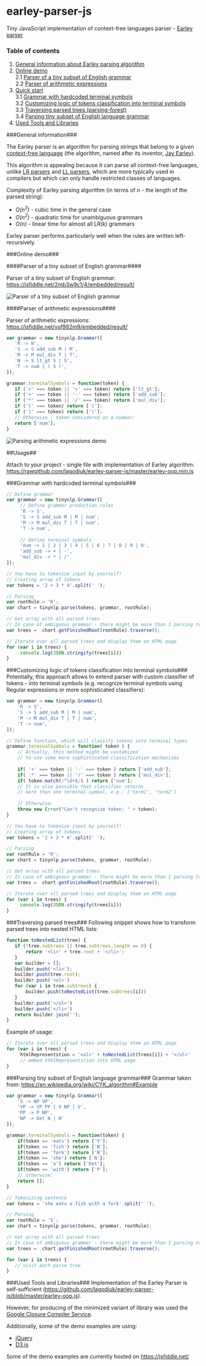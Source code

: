 # earley-parser-js
Tiny JavaScript implementation of context-free languages parser - [Earley parser](https://en.wikipedia.org/wiki/Earley_parser)

### Table of contents
1. [General information about Earley parsing algorithm](#general-information) <br/>
2. [Online demo](#online-demo) <br/>
2.1 [Parser of a tiny subset of English grammar](#parser-of-a-tiny-subset-of-english-grammar) <br/>
2.2 [Parser of arithmetic expressions](#parser-of-arithmetic-expressions) <br/>
3. [Quick start](#usage) <br/>
3.1 [Grammar with hardcoded terminal symbols](#grammar-with-hardcoded-terminal-symbols) <br/>
3.2 [Customizing logic of tokens classification into terminal symbols](#customizing-logic-of-tokens-classification-into-terminal-symbols) <br/>
3.3 [Traversing parsed trees (parsing-forest)](#traversing-parsed-trees) <br/>
3.4 [Parsing tiny subset of English language grammar](#parsing-tiny-subset-of-english-language-grammar) <br/>
4. [Used Tools and Libraries](#used-tools-and-libraries)

###General information###

The Earley parser is an algorithm for parsing strings that belong to a given [context-free language](https://en.wikipedia.org/wiki/Context-free_language) (the algorithm, named after its inventor, [Jay Earley](https://en.wikipedia.org/wiki/Jay_Earley)).

This algorithm is appealing because it can parse all context-free languages, unlike [LR parsers](https://en.wikipedia.org/wiki/LR_parser) and [LL parsers](https://en.wikipedia.org/wiki/LL_parser), which are more typically used in compilers but which can only handle restricted classes of languages. 

Complexity of Earley parsing algorithm (in terms of *n* - the length of the parsed string):
- *O(n<sup>3</sup>)* - cubic time in the general case
- *O(n<sup>2</sup>)* - quadratic time for unambiguous grammars
- *O(n)* - linear time for almost all LR(k) grammars

Earley parser performs particularly well when the rules are written left-recursively.

###Online demo###

####Parser of a tiny subset of English grammar####

Parser of a tiny subset of English grammar: https://jsfiddle.net/2mb3w9c1/4/embedded/result/

![Parser of a tiny subset of English grammar](https://raw.githubusercontent.com/lagodiuk/earley-parser-js/master/img/screenshot_2.png)

####Parser of arithmetic expressions####

Parser of arithmetic expressions: https://jsfiddle.net/vsf982m9/embedded/result/
```javascript
var grammar = new tinynlp.Grammar([
   'R -> N',
   'S -> S add_sub M | M',
   'M -> M mul_div T | T',
   'N -> S lt_gt S | S',
   'T -> num | ( S )',
]);

grammar.terminalSymbols = function(token) {
   if ('<' === token || '>' === token) return ['lt_gt'];
   if ('+' === token || '-' === token) return ['add_sub'];
   if ('*' === token || '/' === token) return ['mul_div'];
   if ('(' === token) return ['('];
   if (')' === token) return [')'];
   // Otherwise - token considered as a number:
   return ['num'];
}
```

![Parsing arithmetic expressions demo](https://raw.githubusercontent.com/lagodiuk/earley-parser-js/master/img/screenshot_1.png)

##Usage##

Attach to your project - single file with implementation of Earley algorithm: https://rawgithub.com/lagodiuk/earley-parser-js/master/earley-oop.min.js

###Grammar with hardcoded terminal symbols###
```javascript
// Define grammar
var grammar = new tinynlp.Grammar([
     // Define grammar production rules
     'R -> S',
     'S -> S add_sub M | M | num',
     'M -> M mul_div T | T | num',
     'T -> num',
     
     // Define terminal symbols
     'num -> 1 | 2 | 3 | 4 | 5 | 6 | 7 | 8 | 9 | 0',
     'add_sub -> + | -',
     'mul_div -> * | /'
]);

// You have to tokenize input by yourself!
// Creating array of tokens
var tokens = '2 + 3 * 4'.split(' ');

// Parsing
var rootRule = 'R';
var chart = tinynlp.parse(tokens, grammar, rootRule);

// Get array with all parsed trees
// In case of ambiguous grammar - there might be more than 1 parsing tree
var trees =  chart.getFinishedRoot(rootRule).traverse();

// Iterate over all parsed trees and display them on HTML page
for (var i in trees) {
     console.log(JSON.stringify(trees[i]))
}
```

###Customizing logic of tokens classification into terminal symbols###
Potentially, this approach allows to extend parser with custom classifier of tokens - into terminal symbols (e.g. recognize terminal symbols using Regular expressions or more sophisticated classifiers):
```javascript
var grammar = new tinynlp.Grammar([
    'R -> S',
    'S -> S add_sub M | M | num',
    'M -> M mul_div T | T | num',
    'T -> num',
]); 

// Define function, which will classify tokens into terminal types
grammar.terminalSymbols = function( token ) { 
    // Actually, this method might be customized 
    // to use some more sophisticated classification mechanisms
    
    if( '+' === token || '-' === token ) return ['add_sub'];
    if( '*' === token || '/' === token ) return ['mul_div'];
    if( token.match(/^\d+$/) ) return ['num'];
    // It is also possible that classifier returns 
    // more than one terminal symbol, e.g.: ['term1', 'term2']
    
    // Otherwise:
    throw new Error("Can't recognize token: " + token);
}   

// You have to tokenize input by yourself!
// Creating array of tokens
var tokens = '2 + 3 * 4'.split(' ');

// Parsing
var rootRule = 'R';
var chart = tinynlp.parse(tokens, grammar, rootRule);

// Get array with all parsed trees
// In case of ambiguous grammar - there might be more than 1 parsing tree
var trees =  chart.getFinishedRoot(rootRule).traverse();

// Iterate over all parsed trees and display them on HTML page
for (var i in trees) {
     console.log(JSON.stringify(trees[i]))
}
```
###Traversing parsed trees###
Following snippet shows how to transform parsed trees into nested HTML lists:
```javascript
function toNestedList(tree) {
   if (!tree.subtrees || tree.subtrees.length == 0) {
       return '<li>' + tree.root + '</li>';
   }   
   var builder = []; 
   builder.push('<li>');
   builder.push(tree.root);
   builder.push('<ul>')
   for (var i in tree.subtrees) {
       builder.push(toNestedList(tree.subtrees[i]))
   }   
   builder.push('</ul>')
   builder.push('</li>')
   return builder.join('');
} 
```
Example of usage:
```javascript
// Iterate over all parsed trees and display them on HTML page
for (var i in trees) {
     htmlRepresentstion = '<ul>' + toNestedList(trees[i]) + '</ul>'
     // embed htmlRepresentstion into HTML page
}
```
###Parsing tiny subset of English language grammar###
Grammar taken from: https://en.wikipedia.org/wiki/CYK_algorithm#Example
```javascript
var grammar = new tinynlp.Grammar([
    'S -> NP VP',
    'VP -> VP PP | V NP | V',
    'PP -> P NP',
    'NP -> Det N | N'
]);

grammar.terminalSymbols = function(token) {
    if(token == 'eats') return ['V'];
    if(token == 'fish') return ['N'];
    if(token == 'fork') return ['N'];
    if(token == 'she') return ['N'];
    if(token == 'a') return ['Det'];
    if(token == 'with') return ['P'];
    // otherwise:
    return [];
}

// Tokenizing sentence
var tokens = 'she eats a fish with a fork'.split(' ');

// Parsing
var rootRule = 'S';
var chart = tinynlp.parse(tokens, grammar, rootRule);

// Get array with all parsed trees
// In case of ambiguous grammar - there might be more than 1 parsing tree
var trees =  chart.getFinishedRoot(rootRule).traverse();

for (var i in trees) {
   // visit each parse tree
}
```

###Used Tools and Libraries###
Implementation of the Earley Parser is self-sufficient (https://github.com/lagodiuk/earley-parser-js/blob/master/earley-oop.js).

However, for producing of the minimized variant of library was used the [Google Closure Compiler Service](https://closure-compiler.appspot.com/home).

Additionally, some of the demo examples are using:
- [jQuery](https://jquery.com/)
- [D3.js](https://d3js.org/)

Some of the demo examples are currently hosted on https://jsfiddle.net/
